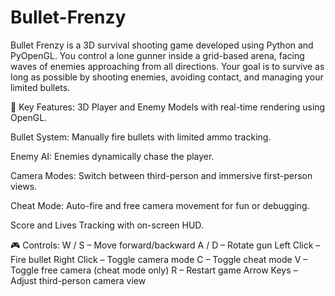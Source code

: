 # Bullet-Frenzy
Bullet Frenzy is a 3D survival shooting game developed using Python and PyOpenGL. You control a lone gunner inside a grid-based arena, facing waves of enemies approaching from all directions. Your goal is to survive as long as possible by shooting enemies, avoiding contact, and managing your limited bullets.

🔫 Key Features:
3D Player and Enemy Models with real-time rendering using OpenGL.

Bullet System: Manually fire bullets with limited ammo tracking.

Enemy AI: Enemies dynamically chase the player.

Camera Modes: Switch between third-person and immersive first-person views.

Cheat Mode: Auto-fire and free camera movement for fun or debugging.

Score and Lives Tracking with on-screen HUD.

🎮 Controls:
W / S – Move forward/backward
A / D – Rotate gun
Left Click – Fire bullet
Right Click – Toggle camera mode
C – Toggle cheat mode
V – Toggle free camera (cheat mode only)
R – Restart game
Arrow Keys – Adjust third-person camera view
